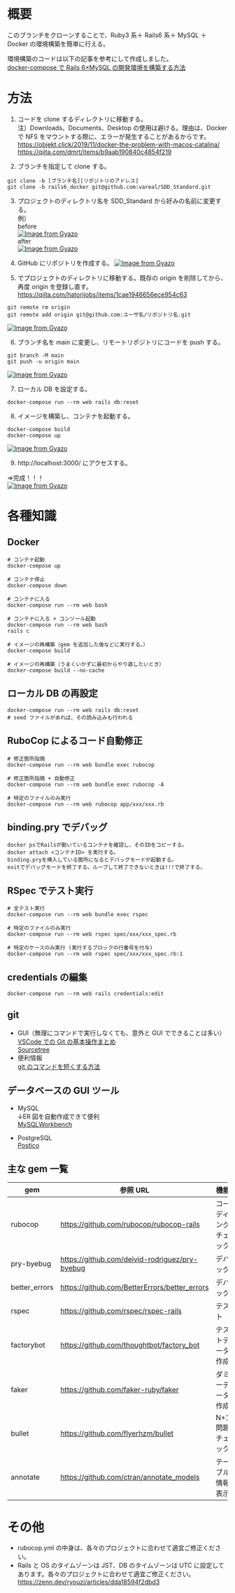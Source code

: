 # 概要

このブランチをクローンすることで、Ruby3 系＋ Rails6 系＋ MySQL ＋ Docker の環境構築を簡単に行える。

環境構築のコードは以下の記事を参考にして作成しました。  
[docker-compose で Rails 6×MySQL の開発環境を構築する方法](https://tmasuyama1114.com/docker-compose-rails6-mysql-development/)

# 方法

1. コードを clone するディレクトリに移動する。  
   注）Downloads、Documents、Desktop の使用は避ける。理由は、Docker で NFS をマウントする際に、エラーが発生することがあるからです。  
   https://objekt.click/2019/11/docker-the-problem-with-macos-catalina/  
   https://qiita.com/dmrt/items/b9aab190840c4854f219

2. ブランチを指定して clone する。

```
git clone -b [ブランチ名][リポジトリのアドレス]
git clone -b rails6_docker git@github.com:vareal/SDD_Standard.git
```

3. プロジェクトのディレクトリ名を SDD_Standard から好みの名前に変更する。  
   例）  
   before  
   [![Image from Gyazo](https://i.gyazo.com/81a9dfbca8be03f880727e576c25454e.png)](https://gyazo.com/81a9dfbca8be03f880727e576c25454e)  
   after  
   [![Image from Gyazo](https://i.gyazo.com/7e960fd2cf97cff82bcaebaeaf2fa2ef.png)](https://gyazo.com/7e960fd2cf97cff82bcaebaeaf2fa2ef)

4. GitHub にリポジトリを作成する。
   [![Image from Gyazo](https://i.gyazo.com/c52049b4e41dfcbfd6c03836fad6c0ae.png)](https://gyazo.com/c52049b4e41dfcbfd6c03836fad6c0ae)

5. でプロジェクトのディレクトリに移動する。既存の origin を削除してから、再度 origin を登録し直す。  
   https://qiita.com/hatorijobs/items/1cae1946656ece954c63

```
git remote rm origin
git remote add origin git@github.com:ユーザ名/リポジトリ名.git
```

[![Image from Gyazo](https://i.gyazo.com/225622a053f31b3551d8b56ba2e3dd5d.png)](https://gyazo.com/225622a053f31b3551d8b56ba2e3dd5d)

6. ブランチ名を main に変更し、リモートリポジトリにコードを push する。

```
git branch -M main
git push -u origin main
```

[![Image from Gyazo](https://i.gyazo.com/371f7aa4144adfff03b407805ca83b91.png)](https://gyazo.com/371f7aa4144adfff03b407805ca83b91)

7. ローカル DB を設定する。

```
docker-compose run --rm web rails db:reset
```

8. イメージを構築し、コンテナを起動する。

```
docker-compose build
docker-compose up
```

[![Image from Gyazo](https://i.gyazo.com/2054526e03bfac32d1c8d4c68bafd638.png)](https://gyazo.com/2054526e03bfac32d1c8d4c68bafd638)

9. http://localhost:3000/ <span>にアクセスする。</span>

=>完成！！！  
[![Image from Gyazo](https://i.gyazo.com/230cc9564b5da741ba4a275e42160a75.png)](https://gyazo.com/230cc9564b5da741ba4a275e42160a75)

# 各種知識

## Docker

```
# コンテナ起動
docker-compose up

# コンテナ停止
docker-compose down

# コンテナに入る
docker-compose run --rm web bash

# コンテナに入る + コンソール起動
docker-compose run --rm web bash
rails c

# イメージの再構築（gem を追加した後などに実行する。）
docker-compose build

# イメージの再構築（うまくいかずに最初からやり直したいとき）
docker-compose build --no-cache
```

## ローカル DB の再設定

```
docker-compose run --rm web rails db:reset
# seed ファイルがあれば、その読み込みも行われる
```

## RuboCop によるコード自動修正

```
# 修正箇所指摘
docker-compose run --rm web bundle exec rubocop

# 修正箇所指摘 + 自動修正
docker-compose run --rm web bundle exec rubocop -A

# 特定のファイルのみ実行
docker-compose run --rm web rubocop app/xxx/xxx.rb
```

## binding.pry でデバッグ

```
docker psでRailsが動いているコンテナを確認し、そのIDをコピーする。
docker attach <コンテナID> を実行する。
binding.pryを挿入している箇所になるとデバッグモードが起動する。
exitでデバッグモードを終了する。ループして終了できないときは!!!で終了する。
```

## RSpec でテスト実行

```
# 全テスト実行
docker-compose run --rm web bundle exec rspec

# 特定のファイルのみ実行
docker-compose run --rm web rspec spec/xxx/xxx_spec.rb

# 特定のケースのみ実行 (実行するブロックの行番号を付与)
docker-compose run --rm web rspec spec/xxx/xxx_spec.rb:1
```

## credentials の編集

```
docker-compose run --rm web rails credentials:edit
```

## git

- GUI（無理にコマンドで実行しなくても、意外と GUI でできることは多い）  
  [VSCode での Git の基本操作まとめ](https://qiita.com/y-tsutsu/items/2ba96b16b220fb5913be)  
  [Sourcetree](https://www.sourcetreeapp.com/)
- 便利情報  
  [git のコマンドを短くする方法](https://vareal.esa.io/posts/18945)

## データベースの GUI ツール

- MySQL  
  ↓ER 図を自動作成できて便利  
  [MySQLWorkbench](https://www.mysql.com/jp/products/workbench/)

- PostgreSQL  
  [Postico](https://eggerapps.at/postico/)

## 主な gem 一覧

| gem           | 参照 URL                                       | 機能                 |
| ------------- | ---------------------------------------------- | -------------------- |
| rubocop       | https://github.com/rubocop/rubocop-rails       | コーディングチェック |
| pry-byebug    | https://github.com/deivid-rodriguez/pry-byebug | デバッグ             |
| better_errors | https://github.com/BetterErrors/better_errors  | デバッグ             |
| rspec         | https://github.com/rspec/rspec-rails           | テスト               |
| factorybot    | https://github.com/thoughtbot/factory_bot      | テストデータ作成     |
| faker         | https://github.com/faker-ruby/faker            | ダミーデータ作成     |
| bullet        | https://github.com/flyerhzm/bullet             | N+1 問題チェック     |
| annotate      | https://github.com/ctran/annotate_models       | テーブル情報表示     |

# その他

- rubocop.yml の中身は、各々のプロジェクトに合わせて適宜ご修正ください。
- Rails と OS のタイムゾーンは JST、DB のタイムゾーンは UTC に設定してあります。各々のプロジェクトに合わせて適宜ご修正ください。  
  https://zenn.dev/ryouzi/articles/dda18594f2dbd3
